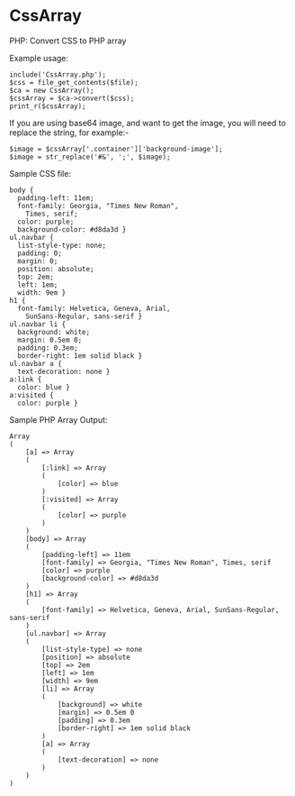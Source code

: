 # CssArray
PHP: Convert CSS to PHP array

Example usage:

	include('CssArray.php');
	$css = file_get_contents($file);
	$ca = new CssArray();
	$cssArray = $ca->convert($css);
	print_r($cssArray);

If you are using base64 image, and want to get the image, you will need to replace the string, for example:-

	$image = $cssArray['.container']['background-image'];
	$image = str_replace('#&', ';', $image);

Sample CSS file:

	body {
	  padding-left: 11em;
	  font-family: Georgia, "Times New Roman",
		Times, serif;
	  color: purple;
	  background-color: #d8da3d }
	ul.navbar {
	  list-style-type: none;
	  padding: 0;
	  margin: 0;
	  position: absolute;
	  top: 2em;
	  left: 1em;
	  width: 9em }
	h1 {
	  font-family: Helvetica, Geneva, Arial,
		SunSans-Regular, sans-serif }
	ul.navbar li {
	  background: white;
	  margin: 0.5em 0;
	  padding: 0.3em;
	  border-right: 1em solid black }
	ul.navbar a {
	  text-decoration: none }
	a:link {
	  color: blue }
	a:visited {
	  color: purple }

Sample PHP Array Output:

	Array
	(
	    [a] => Array
		(
		    [:link] => Array
			(
			    [color] => blue 
			)
		    [:visited] => Array
			(
			    [color] => purple 
			)
		)
	    [body] => Array
		(
		    [padding-left] => 11em
		    [font-family] => Georgia, "Times New Roman", Times, serif
		    [color] => purple
		    [background-color] => #d8da3d 
		)
	    [h1] => Array
		(
		    [font-family] => Helvetica, Geneva, Arial, SunSans-Regular, sans-serif 
		)
	    [ul.navbar] => Array
		(
		    [list-style-type] => none
		    [position] => absolute
		    [top] => 2em
		    [left] => 1em
		    [width] => 9em 
		    [li] => Array
			(
			    [background] => white
			    [margin] => 0.5em 0
			    [padding] => 0.3em
			    [border-right] => 1em solid black 
			)
		    [a] => Array
			(
			    [text-decoration] => none 
			)
		)
	)
